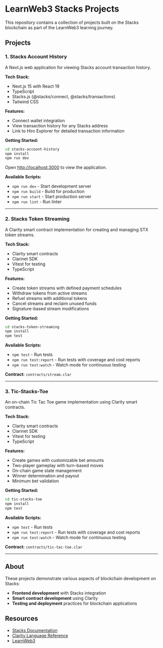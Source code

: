 # LearnWeb3 Stacks Projects

This repository contains a collection of projects built on the Stacks blockchain as part of the LearnWeb3 learning journey.

## Projects

### 1. Stacks Account History

A Next.js web application for viewing Stacks account transaction history.

**Tech Stack:**
- Next.js 15 with React 19
- TypeScript
- Stacks.js (@stacks/connect, @stacks/transactions)
- Tailwind CSS

**Features:**
- Connect wallet integration
- View transaction history for any Stacks address
- Link to Hiro Explorer for detailed transaction information

**Getting Started:**
```bash
cd stacks-account-history
npm install
npm run dev
```

Open [http://localhost:3000](http://localhost:3000) to view the application.

**Available Scripts:**
- `npm run dev` - Start development server
- `npm run build` - Build for production
- `npm run start` - Start production server
- `npm run lint` - Run linter

---

### 2. Stacks Token Streaming

A Clarity smart contract implementation for creating and managing STX token streams.

**Tech Stack:**
- Clarity smart contracts
- Clarinet SDK
- Vitest for testing
- TypeScript

**Features:**
- Create token streams with defined payment schedules
- Withdraw tokens from active streams
- Refuel streams with additional tokens
- Cancel streams and reclaim unused funds
- Signature-based stream modifications

**Getting Started:**
```bash
cd stacks-token-streaming
npm install
npm test
```

**Available Scripts:**
- `npm test` - Run tests
- `npm run test:report` - Run tests with coverage and cost reports
- `npm run test:watch` - Watch mode for continuous testing

**Contract:** `contracts/stream.clar`

---

### 3. Tic-Stacks-Toe

An on-chain Tic Tac Toe game implementation using Clarity smart contracts.

**Tech Stack:**
- Clarity smart contracts
- Clarinet SDK
- Vitest for testing
- TypeScript

**Features:**
- Create games with customizable bet amounts
- Two-player gameplay with turn-based moves
- On-chain game state management
- Winner determination and payout
- Minimum bet validation

**Getting Started:**
```bash
cd tic-stacks-toe
npm install
npm test
```

**Available Scripts:**
- `npm test` - Run tests
- `npm run test:report` - Run tests with coverage and cost reports
- `npm run test:watch` - Watch mode for continuous testing

**Contract:** `contracts/tic-tac-toe.clar`

---

## About

These projects demonstrate various aspects of blockchain development on Stacks:
- **Frontend development** with Stacks integration
- **Smart contract development** using Clarity
- **Testing and deployment** practices for blockchain applications

## Resources

- [Stacks Documentation](https://docs.stacks.co/)
- [Clarity Language Reference](https://docs.stacks.co/clarity/)
- [LearnWeb3](https://learnweb3.io/)
